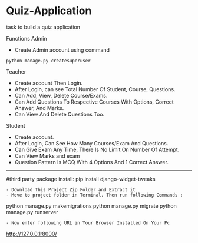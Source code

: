 # Quiz-Application
task to build a quiz application

Functions
Admin
- Create Admin account using command
```
python manage.py createsuperuser
```
Teacher
- Create account Then Login.
- After Login, can see Total Number Of Student, Course, Questions.
- Can Add, View, Delete Course/Exams.
- Can Add Questions To Respective Courses With Options, Correct Answer, And Marks.
- Can View And Delete Questions Too.

Student
- Create account.
- After Login, Can See How Many Courses/Exam And Questions.
- Can Give Exam Any Time, There Is No Limit On Number Of Attempt.
- Can View Marks and exam
- Question Pattern Is MCQ With 4 Options And 1 Correct Answer.
---
#third party package install:
   pip install django-widget-tweaks
```
- Download This Project Zip Folder and Extract it
- Move to project folder in Terminal. Then run following Commands :
```
python manage.py makemigrations
python manage.py migrate
python manage.py runserver
```
- Now enter following URL in Your Browser Installed On Your Pc
```
http://127.0.0.1:8000/
```
